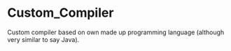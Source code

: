 # Custom_Compiler
Custom compiler based on own made up programming language (although very similar to say Java).

